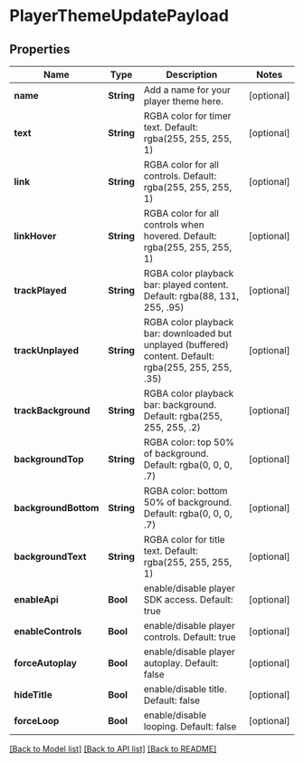 # PlayerThemeUpdatePayload

## Properties
Name | Type | Description | Notes
------------ | ------------- | ------------- | -------------
**name** | **String** | Add a name for your player theme here. | [optional] 
**text** | **String** | RGBA color for timer text. Default: rgba(255, 255, 255, 1) | [optional] 
**link** | **String** | RGBA color for all controls. Default: rgba(255, 255, 255, 1) | [optional] 
**linkHover** | **String** | RGBA color for all controls when hovered. Default: rgba(255, 255, 255, 1) | [optional] 
**trackPlayed** | **String** | RGBA color playback bar: played content. Default: rgba(88, 131, 255, .95) | [optional] 
**trackUnplayed** | **String** | RGBA color playback bar: downloaded but unplayed (buffered) content. Default: rgba(255, 255, 255, .35) | [optional] 
**trackBackground** | **String** | RGBA color playback bar: background. Default: rgba(255, 255, 255, .2) | [optional] 
**backgroundTop** | **String** | RGBA color: top 50% of background. Default: rgba(0, 0, 0, .7) | [optional] 
**backgroundBottom** | **String** | RGBA color: bottom 50% of background. Default: rgba(0, 0, 0, .7) | [optional] 
**backgroundText** | **String** | RGBA color for title text. Default: rgba(255, 255, 255, 1) | [optional] 
**enableApi** | **Bool** | enable/disable player SDK access. Default: true | [optional] 
**enableControls** | **Bool** | enable/disable player controls. Default: true | [optional] 
**forceAutoplay** | **Bool** | enable/disable player autoplay. Default: false | [optional] 
**hideTitle** | **Bool** | enable/disable title. Default: false | [optional] 
**forceLoop** | **Bool** | enable/disable looping. Default: false | [optional] 

[[Back to Model list]](../README.md#documentation-for-models) [[Back to API list]](../README.md#documentation-for-api-endpoints) [[Back to README]](../README.md)


